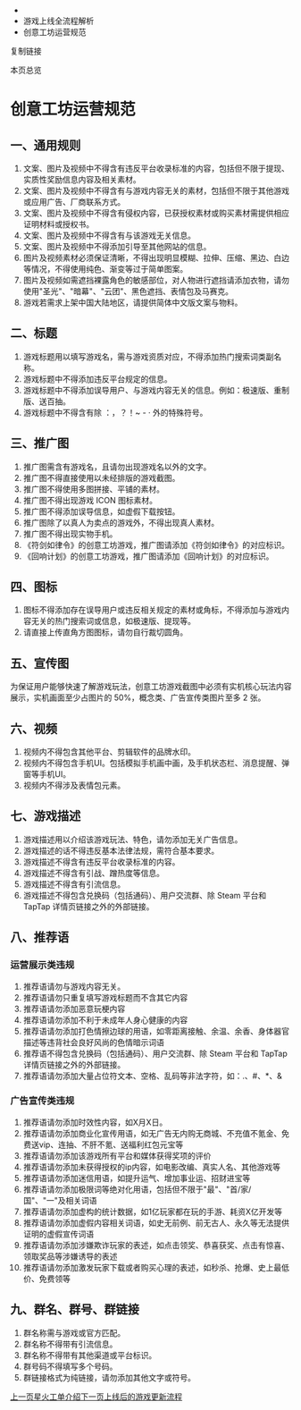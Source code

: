   * [](/)
  * 游戏上线全流程解析
  * 创意工坊运营规范

复制链接

本页总览

# 创意工坊运营规范

## 一、通用规则[​](/Manual/GameLaunch/Criteria#一通用规则 "一、通用规则的直接链接")

  1. 文案、图片及视频中不得含有违反平台收录标准的内容，包括但不限于提现、实质性奖励信息内容及相关素材。
  2. 文案、图片及视频中不得含有与游戏内容无关的素材，包括但不限于其他游戏或应用广告、厂商联系方式。
  3. 文案、图片及视频中不得含有侵权内容，已获授权素材或购买素材需提供相应证明材料或授权书。
  4. 文案、图片及视频中不得含有与该游戏无关信息。
  5. 文案、图片及视频中不得添加引导至其他网站的信息。
  6. 图片及视频素材必须保证清晰，不得出现明显模糊、拉伸、压缩、黑边、白边等情况，不得使用纯色、渐变等过于简单图案。
  7. 图片及视频如需遮挡裸露角色的敏感部位，对人物进行遮挡请添加衣物，请勿使用"圣光"、"暗幕"、"云团"、黑色遮挡、表情包及马赛克。
  8. 游戏若需求上架中国大陆地区，请提供简体中文版文案与物料。

## 二、标题[​](/Manual/GameLaunch/Criteria#二标题 "二、标题的直接链接")

  1. 游戏标题用以填写游戏名，需与游戏资质对应，不得添加热门搜索词类副名称。
  2. 游戏标题中不得添加违反平台规定的信息。
  3. 游戏标题中不得添加误导用户、与游戏内容无关的信息。例如：极速版、重制版、送百抽。
  4. 游戏标题中不得含有除 ：，？！~ - · 外的特殊符号。

## 三、推广图[​](/Manual/GameLaunch/Criteria#三推广图 "三、推广图的直接链接")

  1. 推广图需含有游戏名，且请勿出现游戏名以外的文字。
  2. 推广图不得直接使用以未经排版的游戏截图。
  3. 推广图不得使用多图拼接、平铺的素材。
  4. 推广图不得出现游戏 ICON 图标素材。
  5. 推广图不得添加误导信息，如虚假下载按钮。
  6. 推广图除了以真人为卖点的游戏外，不得出现真人素材。
  7. 推广图不得出现实物手机。
  8. 《符剑如律令》的创意工坊游戏，推广图请添加《符剑如律令》的对应标识。
  9. 《回响计划》的创意工坊游戏，推广图请添加《回响计划》的对应标识。

## 四、图标[​](/Manual/GameLaunch/Criteria#四图标 "四、图标的直接链接")

  1. 图标不得添加存在误导用户或违反相关规定的素材或角标，不得添加与游戏内容无关的热门搜索词或信息，如极速版、提现等。
  2. 请直接上传直角方图图标，请勿自行裁切圆角。

## 五、宣传图[​](/Manual/GameLaunch/Criteria#五宣传图 "五、宣传图的直接链接")

为保证用户能够快速了解游戏玩法，创意工坊游戏截图中必须有实机核心玩法内容展示，实机画面至少占图片的 50%，概念类、广告宣传类图片至多 2 张。

## 六、视频[​](/Manual/GameLaunch/Criteria#六视频 "六、视频的直接链接")

  1. 视频内不得包含其他平台、剪辑软件的品牌水印。
  2. 视频内不得包含手机UI。包括模拟手机画中画，及手机状态栏、消息提醒、弹窗等手机UI。
  3. 视频内不得涉及表情包元素。

## 七、游戏描述[​](/Manual/GameLaunch/Criteria#七游戏描述 "七、游戏描述的直接链接")

  1. 游戏描述用以介绍该游戏玩法、特色，请勿添加无关广告信息。
  2. 游戏描述的话不得违反基本法律法规，需符合基本要求。
  3. 游戏描述不得含有违反平台收录标准的内容。
  4. 游戏描述不得含有引战、蹭热度等信息。
  5. 游戏描述不得含有引流信息。
  6. 游戏描述不得包含兑换码（包括通码）、用户交流群、除 Steam 平台和 TapTap 详情页链接之外的外部链接。

## 八、推荐语[​](/Manual/GameLaunch/Criteria#八推荐语 "八、推荐语的直接链接")

### 运营展示类违规[​](/Manual/GameLaunch/Criteria#运营展示类违规 "运营展示类违规的直接链接")

  1. 推荐语请勿与游戏内容无关。
  2. 推荐语请勿只重复填写游戏标题而不含其它内容
  3. 推荐语请勿添加恶意玩梗内容
  4. 推荐语请勿添加不利于未成年人身心健康的内容
  5. 推荐语请勿添加打色情擦边球的用语，如零距离接触、余温、余香、身体器官描述等违背社会良好风尚的色情暗示词语
  6. 推荐语不得包含兑换码（包括通码）、用户交流群、除 Steam 平台和 TapTap 详情页链接之外的外部链接。
  7. 推荐语请勿添加大量占位符文本、空格、乱码等非法字符，如：.、#、*、&

### 广告宣传类违规[​](/Manual/GameLaunch/Criteria#广告宣传类违规 "广告宣传类违规的直接链接")

  1. 推荐语请勿添加时效性内容，如X月X日。
  2. 推荐语请勿添加商业化宣传用语，如无广告无内购无商城、不充值不氪金、免费送vip、连抽、不肝不氪、送福利红包元宝等
  3. 推荐语请勿添加该游戏所有平台和媒体获得奖项的评价
  4. 推荐语请勿添加未获得授权的ip内容，如电影改编、真实人名、其他游戏等
  5. 推荐语请勿添加迷信用语，如提升运气、增加事业运、招财进宝等
  6. 推荐语请勿添加极限词等绝对化用语，包括但不限于"最"、"首/家/国"、"一"及相关词语
  7. 推荐语请勿添加虚构的统计数据，如1亿玩家都在玩的手游、耗资X亿开发等
  8. 推荐语请勿添加虚假内容相关词语，如史无前例、前无古人、永久等无法提供证明的虚假宣传词语
  9. 推荐语请勿添加涉嫌欺诈玩家的表述，如点击领奖、恭喜获奖、点击有惊喜、领取奖品等涉嫌诱导的表述
  10. 推荐语请勿添加激发玩家下载或者购买心理的表述，如秒杀、抢爆、史上最低价、免费领等

## 九、群名、群号、群链接[​](/Manual/GameLaunch/Criteria#九群名群号群链接 "九、群名、群号、群链接的直接链接")

  1. 群名称需与游戏或官方匹配。
  2. 群名称不得带有引流信息。
  3. 群名称不得带有其他渠道或平台标识。
  4. 群号码不得填写多个号码。
  5. 群链接格式为纯链接，请勿添加其他文字或符号。

[上一页星火工单介绍](/Manual/GameLaunch/WorkOrder)[下一页上线后的游戏更新流程](/Manual/GameLaunch/update)


